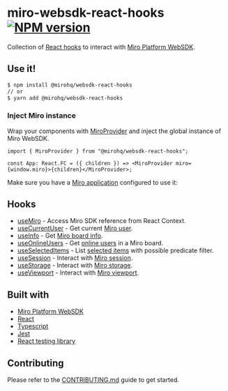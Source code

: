 # miro-websdk-react-hooks [![NPM version](https://img.shields.io/npm/v/@mirohq/websdk-types.svg)](https://www.npmjs.com/package/@mirohq/websdk-types)

Collection of [React hooks](https://legacy.reactjs.org/docs/hooks-intro.html) to interact with [Miro Platform WebSDK](https://developers.miro.com/docs/miro-web-sdk-introduction).

## Use it!

```bash
$ npm install @mirohq/websdk-react-hooks
// or
$ yarn add @mirohq/websdk-react-hooks
```

### Inject Miro instance

Wrap your components with [MiroProvider](<(https://github.com/miroapp/miro-react-hooks/tree/main/src/context.tsx)>) and inject the global instance of Miro WebSDK.

```tsx
import { MiroProvider } from "@mirohq/websdk-react-hooks";

const App: React.FC = ({ children }) => <MiroProvider miro={window.miro}>{children}</MiroProvider>;
```

Make sure you have a [Miro application](https://developers.miro.com/docs/build-your-first-hello-world-app) configured to use it:

## Hooks

- [useMiro](https://github.com/miroapp/miro-react-hooks/tree/main/src/useMiro/useMiro.md) - Access Miro SDK reference from React Context.
- [useCurrentUser](https://github.com/miroapp/miro-react-hooks/tree/main/src/useCurrentUser/useCurrentUser.md) - Get current [Miro user](https://developers.miro.com/docs/websdk-reference-board#getuserinfo).
- [useInfo](https://github.com/miroapp/miro-react-hooks/tree/main/src/useInfo/useInfo.md) - Get [Miro board info](https://developers.miro.com/docs/websdk-reference-board#getinfo).
- [useOnlineUsers](https://github.com/miroapp/miro-react-hooks/tree/main/src/useOnlineUsers/useOnlineUsers.md) - Get [online users](https://developers.miro.com/docs/websdk-reference-board#getonlineusers) in a Miro board.
- [useSelectedItems](https://github.com/miroapp/miro-react-hooks/tree/main/src/useSelectedItems/useSelectedItems.md) - List [selected items](https://developers.miro.com/docs/websdk-reference-board#getselection) with possible predicate filter.
- [useSession](https://github.com/miroapp/miro-react-hooks/tree/main/src/useSession/useSession.md) - Interact with [Miro session](https://developers.miro.com/docs/websdk-reference-session).
- [useStorage](https://github.com/miroapp/miro-react-hooks/tree/main/src/useStorage/useStorage.md) - Interact with [Miro storage](https://developers.miro.com/docs/websdk-reference-storage).
- [useViewport](https://github.com/miroapp/miro-react-hooks/tree/main/src/useViewport/useViewport.md) - Interact with [Miro viewport](https://developers.miro.com/docs/websdk-reference-viewport).

## Built with

- [Miro Platform WebSDK](https://developers.miro.com/docs/miro-web-sdk-introduction)
- [React](https://react.dev/)
- [Typescript](https://www.typescriptlang.org/)
- [Jest](https://jestjs.io/)
- [React testing library](https://testing-library.com/docs/react-testing-library/intro/)

## Contributing

Please refer to the [CONTRIBUTING.md](CONTRIBUTING.md) guide to get started.
